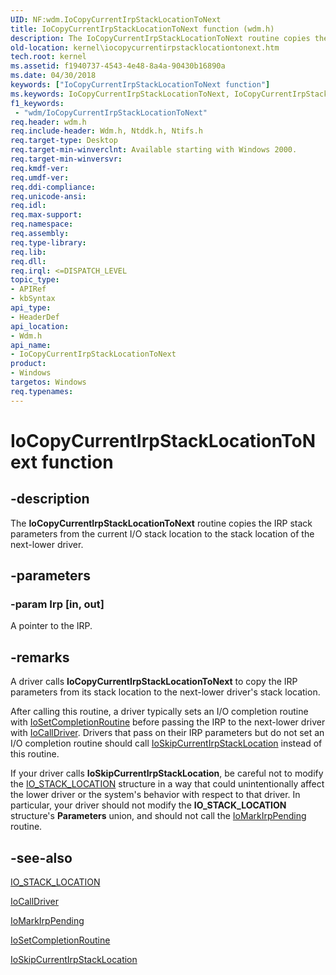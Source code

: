 ```yaml
---
UID: NF:wdm.IoCopyCurrentIrpStackLocationToNext
title: IoCopyCurrentIrpStackLocationToNext function (wdm.h)
description: The IoCopyCurrentIrpStackLocationToNext routine copies the IRP stack parameters from the current I/O stack location to the stack location of the next-lower driver.
old-location: kernel\iocopycurrentirpstacklocationtonext.htm
tech.root: kernel
ms.assetid: f1940737-4543-4e48-8a4a-90430b16890a
ms.date: 04/30/2018
keywords: ["IoCopyCurrentIrpStackLocationToNext function"]
ms.keywords: IoCopyCurrentIrpStackLocationToNext, IoCopyCurrentIrpStackLocationToNext routine [Kernel-Mode Driver Architecture], k104_11dd3823-a387-4699-a4c4-db88f8961b37.xml, kernel.iocopycurrentirpstacklocationtonext, wdm/IoCopyCurrentIrpStackLocationToNext
f1_keywords:
 - "wdm/IoCopyCurrentIrpStackLocationToNext"
req.header: wdm.h
req.include-header: Wdm.h, Ntddk.h, Ntifs.h
req.target-type: Desktop
req.target-min-winverclnt: Available starting with Windows 2000.
req.target-min-winversvr: 
req.kmdf-ver: 
req.umdf-ver: 
req.ddi-compliance: 
req.unicode-ansi: 
req.idl: 
req.max-support: 
req.namespace: 
req.assembly: 
req.type-library: 
req.lib: 
req.dll: 
req.irql: <=DISPATCH_LEVEL
topic_type:
- APIRef
- kbSyntax
api_type:
- HeaderDef
api_location:
- Wdm.h
api_name:
- IoCopyCurrentIrpStackLocationToNext
product:
- Windows
targetos: Windows
req.typenames: 
---
```


# IoCopyCurrentIrpStackLocationToNext function


## -description


The <b>IoCopyCurrentIrpStackLocationToNext</b> routine copies the IRP stack parameters from the current I/O stack location to the stack location of the next-lower driver.


## -parameters




### -param Irp [in, out]

A pointer to the IRP.


## -remarks



A driver calls <b>IoCopyCurrentIrpStackLocationToNext</b> to copy the IRP parameters from its stack location to the next-lower driver's stack location.

After calling this routine, a driver typically sets an I/O completion routine with <a href="https://docs.microsoft.com/windows-hardware/drivers/ddi/wdm/nf-wdm-iosetcompletionroutine">IoSetCompletionRoutine</a> before passing the IRP to the next-lower driver with <a href="https://docs.microsoft.com/windows-hardware/drivers/ddi/wdm/nf-wdm-iocalldriver">IoCallDriver</a>. Drivers that pass on their IRP parameters but do not set an I/O completion routine should call <a href="https://docs.microsoft.com/windows-hardware/drivers/kernel/mm-bad-pointer">IoSkipCurrentIrpStackLocation</a> instead of this routine.

If your driver calls <b>IoSkipCurrentIrpStackLocation</b>, be careful not to modify the <a href="https://docs.microsoft.com/windows-hardware/drivers/ddi/wdm/ns-wdm-_io_stack_location">IO_STACK_LOCATION</a> structure in a way that could unintentionally affect the lower driver or the system's behavior with respect to that driver. In particular, your driver should not modify the <b>IO_STACK_LOCATION</b> structure's <b>Parameters</b> union, and should not call the <a href="https://docs.microsoft.com/windows-hardware/drivers/ddi/wdm/nf-wdm-iomarkirppending">IoMarkIrpPending</a> routine.




## -see-also




<a href="https://docs.microsoft.com/windows-hardware/drivers/ddi/wdm/ns-wdm-_io_stack_location">IO_STACK_LOCATION</a>



<a href="https://docs.microsoft.com/windows-hardware/drivers/ddi/wdm/nf-wdm-iocalldriver">IoCallDriver</a>



<a href="https://docs.microsoft.com/windows-hardware/drivers/ddi/wdm/nf-wdm-iomarkirppending">IoMarkIrpPending</a>



<a href="https://docs.microsoft.com/windows-hardware/drivers/ddi/wdm/nf-wdm-iosetcompletionroutine">IoSetCompletionRoutine</a>



<a href="https://docs.microsoft.com/windows-hardware/drivers/kernel/mm-bad-pointer">IoSkipCurrentIrpStackLocation</a>
 

 

